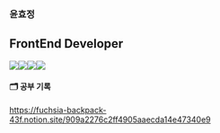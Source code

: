 ### 윤효정
## FrontEnd Developer

<img src="https://img.shields.io/badge/Next.js-000000?style=for-the-badge&logo=Next.js&logoColor=white"><img src="https://img.shields.io/badge/React-61DAFB?style=for-the-badge&logo=React&logoColor=black"><img src="https://img.shields.io/badge/Redux-764ABC?style=for-the-badge&logo=Redux&logoColor=purple"><img src="https://img.shields.io/badge/tailwindcss-#06B6D4?style=for-the-badge&logo=tailwindcss&logoColor=white">


#### 🗂️ 공부 기록


https://fuchsia-backpack-43f.notion.site/909a2276c2ff4905aaecda14e47340e9 

